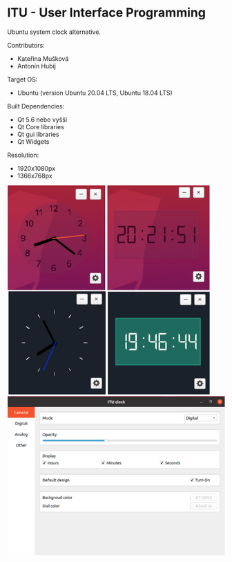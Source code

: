 # ITU - User Interface Programming

Ubuntu system clock alternative.

Contributors:
* Kateřina Mušková
* Antonín Hubíj

Target OS:
* Ubuntu (version Ubuntu 20.04 LTS, Ubuntu 18.04 LTS)	

Built Dependencies:
- Qt 5.6 nebo vyšší
- Qt Core libraries
- Qt gui libraries
- Qt Widgets
		
Resolution:
- 1920x1080px
- 1366x768px

![Alt text](img/1.png?raw=true)
![Alt text](img/2.png?raw=true)
![Alt text](img/3.png?raw=true)
